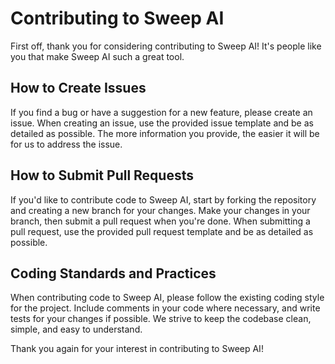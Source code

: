 # Contributing to Sweep AI

First off, thank you for considering contributing to Sweep AI! It's people like you that make Sweep AI such a great tool.

## How to Create Issues

If you find a bug or have a suggestion for a new feature, please create an issue. When creating an issue, use the provided issue template and be as detailed as possible. The more information you provide, the easier it will be for us to address the issue.

## How to Submit Pull Requests

If you'd like to contribute code to Sweep AI, start by forking the repository and creating a new branch for your changes. Make your changes in your branch, then submit a pull request when you're done. When submitting a pull request, use the provided pull request template and be as detailed as possible.

## Coding Standards and Practices

When contributing code to Sweep AI, please follow the existing coding style for the project. Include comments in your code where necessary, and write tests for your changes if possible. We strive to keep the codebase clean, simple, and easy to understand.

Thank you again for your interest in contributing to Sweep AI!


